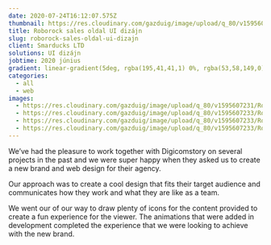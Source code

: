 ```yaml
---
date: 2020-07-24T16:12:07.575Z
thumbnail: https://res.cloudinary.com/gazduig/image/upload/q_80/v1595607232/Roborock/Frame_25_v770v5.webp
title: Roborock sales oldal UI dizájn
slug: roborock-sales-oldal-ui-dizajn
client: Smarducks LTD
solutions: UI dizájn
jobtime: 2020 június
gradient: linear-gradient(5deg, rgba(195,41,41,1) 0%, rgba(53,58,149,0) 71%)
categories:
  - all
  - web
images:
  - https://res.cloudinary.com/gazduig/image/upload/q_80/v1595607231/Roborock/Frame_21_xyrl9p.webp
  - https://res.cloudinary.com/gazduig/image/upload/q_80/v1595607233/Roborock/Frame_24_izhzto.webp
  - https://res.cloudinary.com/gazduig/image/upload/q_80/v1595607233/Roborock/Z.webp
  - https://res.cloudinary.com/gazduig/image/upload/q_80/v1595607233/Roborock/s.webp
---
```

<!--StartFragment-->

We’ve had the pleasure to work together with Digicomstory on several projects in the past and we were super happy when they asked us to create a new brand and web design for their agency.

Our approach was to create a cool design that fits their target audience and communicates how they work and what they are like as a team.



We went our of our way to draw plenty of icons for the content provided to create a fun experience for the viewer. The animations that were added in development completed the experience that we were looking to achieve with the new brand.

<!--EndFragment-->